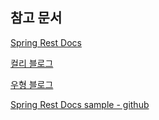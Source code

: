 ## 참고 문서

[Spring Rest Docs](https://docs.spring.io/spring-restdocs/docs/current/reference/htmlsingle/#introduction)

[컬리 블로그](https://helloworld.kurly.com/blog/spring-rest-docs-guide/)

[우형 블로그](https://techblog.woowahan.com/2597/)

[Spring Rest Docs sample - github](https://github.com/spring-projects/spring-restdocs-samples/tree/main/restful-notes-spring-hateoas)

